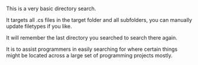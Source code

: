This is a very basic directory search. 

It targets all .cs files in the target folder and all subfolders, you can manually update filetypes if you like.

It will remember the last directory you searched to search there again. 

It is to assist programmers in easily searching for where certain things might be located across a large set of programming projects mostly.

